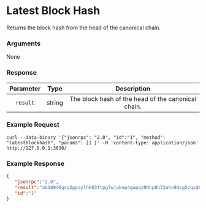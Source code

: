 # Latest Block Hash
Returns the block hash from the head of the canonical chain.

### Arguments

None

### Response

| Parameter |  Type  |                    Description                     |
|:---------:|:------:|:--------------------------------------------------:|
| `result`  | string | The block hash of the head of the canonical chain. |

### Example Request
```ignore
curl --data-binary '{"jsonrpc": "2.0", "id":"1", "method": "latestblockhash", "params": [] }' -H 'content-type: application/json' http://127.0.0.1:3030/
```

### Example Response
```json
{
   "jsonrpc":"2.0",
   "result":"ab18946qsq2ppqylhk03ftpg7wjuknp4gwpqz0hhp8hl2ahn94sg5zqxd8qw8",
   "id":"1"
}
```